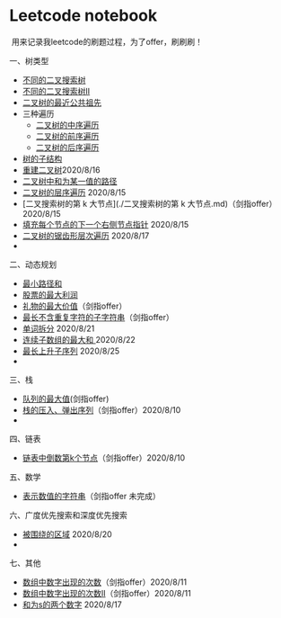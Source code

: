 # Leetcode notebook

​		用来记录我leetcode的刷题过程，为了offer，刷刷刷！



一、树类型

* [不同的二叉搜索树](./不同的二叉搜索树.md)
* [不同的二叉搜索树II](./不同的二叉搜索树II.md)
* [二叉树的最近公共祖先](./二叉树的最近公共祖先.md)
* 三种遍历
  * [二叉树的中序遍历](./二叉树的中序遍历.md)
  * [二叉树的前序遍历](./二叉树的前序遍历.md)
  * [二叉树的后序遍历](./二叉树的后序遍历.md)
* [树的子结构](./树的子结构.md)
* [重建二叉树](./重建二叉树.md)2020/8/16
* [二叉树中和为某一值的路径](./二叉树中和为某一值的路径.md)
* [二叉树的层序遍历](./二叉树的层序遍历.md) 2020/8/15
* [二叉搜索树的第 k 大节点](./二叉搜索树的第 k 大节点.md)（剑指offer）2020/8/15
* [填充每个节点的下一个右侧节点指针](./填充每个节点的下一个右侧节点指针.md) 2020/8/15
* [二叉树的锯齿形层次遍历](./二叉树的锯齿形层次遍历.md) 2020/8/17
* 

二、动态规划

* [最小路径和](./最小路径和.md)
* [股票的最大利润](./股票的最大利润.md)
* [礼物的最大价值](./礼物的最大价值.md)（剑指offer）
* [最长不含重复字符的子字符串](./最长不含重复字符的子字符串.md)（剑指offer）
* [单词拆分](./单词拆分.md) 2020/8/21
* [连续子数组的最大和 ](./连续子数组的最大和.md) 2020/8/22
* [最长上升子序列](./最长上升子序列.md) 2020/8/25
* 




三、栈

* [队列的最大值](./队列的最大值.md)(剑指offer)
* [栈的压入、弹出序列](./栈的压入、弹出序列md)（剑指offer）2020/8/10
* 



四、链表

* [链表中倒数第k个节点](./链表中倒数第k个节点.md)（剑指offer）2020/8/10



五、数学

* [表示数值的字符串](./表示数值的字符串.md)（剑指offer 未完成）



六、广度优先搜索和深度优先搜索

* [被围绕的区域](./被围绕的区域.md) 2020/8/20
* 

七、其他

* [数组中数字出现的次数](./数组中数字出现的次数.md)（剑指offer）2020/8/11
* [数组中数字出现的次数Ⅱ](./数组中数字出现的次数Ⅱ.md)（剑指offer）2020/8/11
* [和为s的两个数字](./和为s的两个数字.md) 2020/8/17



